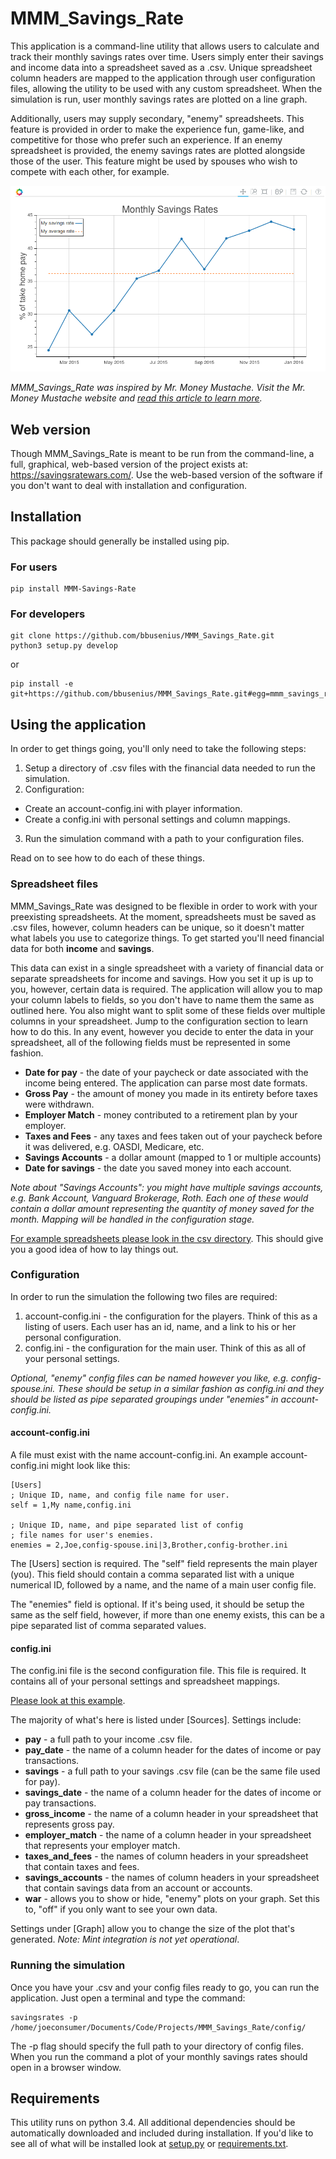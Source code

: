 # MMM_Savings_Rate

This application is a command-line utility that allows users to calculate and track their monthly savings rates over time. Users simply enter their savings and income data into a spreadsheet saved as a .csv. Unique spreadsheet column headers are mapped to the application through user configuration files, allowing the utility to be used with any custom spreadsheet. When the simulation is run, user monthly savings rates are plotted on a line graph.

Additionally, users may supply secondary, "enemy" spreadsheets. This feature is provided in order to make the experience fun, game-like, and competitive for those who prefer such an experience. If an enemy spreadsheet is provided, the enemy savings rates are plotted alongside those of the user. This feature might be used by spouses who wish to compete with each other, for example.

![Example savings rates plotted](https://github.com/bbusenius/MMM_Savings_Rate/raw/master/docs/screenshot.png)

*MMM_Savings_Rate was inspired by Mr. Money Mustache. Visit the Mr. Money Mustache website and [read this article to learn more](http://www.mrmoneymustache.com/2012/01/13/the-shockingly-simple-math-behind-early-retirement).*

## Web version
Though MMM_Savings_Rate is meant to be run from the command-line, a full, graphical, web-based version of the project exists at: https://savingsratewars.com/. Use the web-based version of the software if you don't want to deal with installation and configuration.


## Installation
This package should generally be installed using pip.

### For users 

```
pip install MMM-Savings-Rate
```
### For developers

```
git clone https://github.com/bbusenius/MMM_Savings_Rate.git
python3 setup.py develop 
```
or 

```
pip install -e git+https://github.com/bbusenius/MMM_Savings_Rate.git#egg=mmm_savings_rate
```
## Using the application

In order to get things going, you'll only need to take the following steps:

1. Setup a directory of .csv files with the financial data needed to run the simulation.
2. Configuration:
  - Create an account-config.ini with player information.
  - Create a config.ini with personal settings and column mappings.
3. Run the simulation command with a path to your configuration files. 

Read on to see how to do each of these things.

### Spreadsheet files
MMM_Savings_Rate was designed to be flexible in order to work with your preexisting spreadsheets. At the moment, spreadsheets must be saved as .csv files, however, column headers can be unique, so it doesn't matter what labels you use to categorize things. To get started you'll need financial data for both **income** and **savings**.

This data can exist in a single spreadsheet with a variety of financial data or separate spreadsheets for income and savings. How you set it up is up to you, however, certain data is required. The application will allow you to map your column labels to fields, so you don't have to name them the same as outlined here. You also might want to split some of these fields over multiple columns in your spreadsheet. Jump to the configuration section to learn how to do this. In any event, however you decide to enter the data in your spreadsheet, all of the following fields must be represented in some fashion. 

- **Date for pay** - the date of your paycheck or date associated with the income being entered. The application can parse most date formats. 
- **Gross Pay** - the amount of money you made in its entirety before taxes were withdrawn.
- **Employer Match** - money contributed to a retirement plan by your employer.
- **Taxes and Fees** - any taxes and fees taken out of your paycheck before it was delivered, e.g. OASDI, Medicare, etc.
- **Savings Accounts** - a dollar amount (mapped to 1 or multiple accounts)
- **Date for savings** - the date you saved money into each account.

*Note about "Savings Accounts": you might have multiple savings accounts, e.g. Bank Account, Vanguard Brokerage, Roth. Each one of these would contain a dollar amount representing the quantity of money saved for the month. Mapping will be handled in the configuration stage.*

[For example spreadsheets please look in the csv directory](https://github.com/bbusenius/MMM_Savings_Rate/tree/master/csv). This should give you a good idea of how to lay things out. 

### Configuration

In order to run the simulation the following two files are required:

1. account-config.ini - the configuration for the players. Think of this as a listing of users. Each user has an id, name, and a link to his or her personal configuration.
2. config.ini - the configuration for the main user. Think of this as all of your personal settings.

*Optional, "enemy" config files can be named however you like, e.g. config-spouse.ini. These should be setup in a similar fashion as config.ini and they should be listed as pipe separated groupings under "enemies" in account-config.ini.*

#### account-config.ini
A file must exist with the name account-config.ini. An example account-config.ini might look like this:

```
[Users]
; Unique ID, name, and config file name for user.
self = 1,My name,config.ini

; Unique ID, name, and pipe separated list of config 
; file names for user's enemies.
enemies = 2,Joe,config-spouse.ini|3,Brother,config-brother.ini
```

The [Users] section is required. The "self" field represents the main player (you). This field should contain a comma separated list with a unique numerical ID, followed by a name, and the name of a main user config file.
 
The "enemies" field is optional. If it's being used, it should be setup the same as the self field, however, if more than one enemy exists, this can be a pipe separated list of comma separated values.

#### config.ini
The config.ini file is the second configuration file. This file is required. It contains all of your personal settings and spreadsheet mappings. 

[Please look at this example](https://github.com/bbusenius/MMM_Savings_Rate/blob/master/config/config-example.ini).

The majority of what's here is listed under [Sources]. Settings include:

- **pay** - a full path to your income .csv file.
- **pay_date** - the name of a column header for the dates of income or pay transactions.
- **savings** - a full path to your savings .csv file (can be the same file used for pay).
- **savings_date** - the name of a column header for the dates of income or pay transactions.
- **gross_income** - the name of a column header in your spreadsheet that represents gross pay.
- **employer_match** - the name of a column header in your spreadsheet that represents your employer match.
- **taxes_and_fees** - the names of column headers in your spreadsheet that contain taxes and fees.
- **savings_accounts** - the names of column headers in your spreadsheet that contain savings data from an account or accounts.
- **war** - allows you to show or hide, "enemy" plots on your graph. Set this to, "off" if you only want to see your own data.

Settings under [Graph] allow you to change the size of the plot that's generated. 
*Note: Mint integration is not yet operational*.

### Running the simulation

Once you have your .csv and your config files ready to go, you can run the application. Just open a terminal and type the command:

```
savingsrates -p /home/joeconsumer/Documents/Code/Projects/MMM_Savings_Rate/config/
```
The -p flag should specify the full path to your directory of config files. When you run the command a plot of your monthly savings rates should open in a browser window.

## Requirements
This utility runs on python 3.4. All additional dependencies should be automatically downloaded and included during installation. If you'd like to see all of what will be installed look at [setup.py](https://github.com/bbusenius/MMM_Savings_Rate/blob/master/setup.py) or [requirements.txt](https://github.com/bbusenius/MMM_Savings_Rate/blob/master/requirements.txt).
